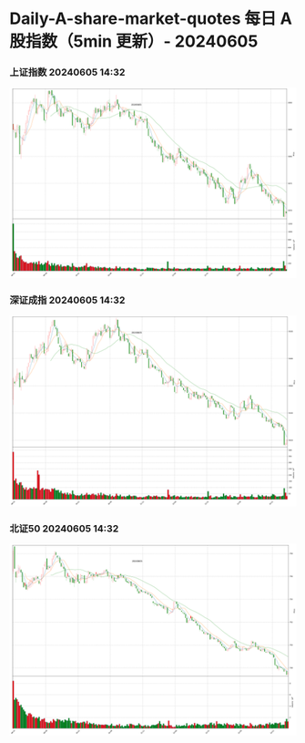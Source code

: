 
# Daily-A-share-market-quotes 每日 A 股指数（5min 更新）- 20240605

### 上证指数 20240605 14:32
![](./fig/2024/6/20240605-sh000001.png)

### 深证成指 20240605 14:32
![](./fig/2024/6/20240605-sz399001.png)

### 北证50 20240605 14:32
![](./fig/2024/6/20240605-bj899050.png)
